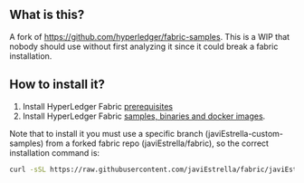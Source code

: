 ## What is this?

A fork of https://github.com/hyperledger/fabric-samples. This is a WIP that nobody should use without first analyzing it since it could break a fabric installation.

## How to install it?

1. Install HyperLedger Fabric [prerequisites](https://hyperledger-fabric.readthedocs.io/en/latest/prereqs.html)
2. Install HyperLedger Fabric [samples, binaries and docker images](http://hyperledger-fabric.readthedocs.io/en/latest/install.html).

Note that to install it you must use a specific branch (javiEstrella-custom-samples) from a forked fabric repo (javiEstrella/fabric), so the correct installation command is:

```bash
curl -sSL https://raw.githubusercontent.com/javiEstrella/fabric/javiEstrella-custom-samples/scripts/bootstrap.sh | bash -s 1.2.0 1.2.0 0.4.10
```
